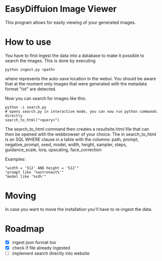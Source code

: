 # EasyDiffuion Image Viewer

This program allows for easily viewing of your generated images.

# How to use

You have to first ingest the data into a database to make it possible to search the images. This is done by executing
```
python ingest.py <path>
```
where <path> represents the auto-save location in the webui. You should be aware that at the moment only images that were generated with the metadata format "txt" are detected.

Now you can search for images like this:

```
python -i search.py
# opens search.py in interactive mode, you can now run python commands directly
search_to_html("<query>")
```

The search_to_html command then creates a resultsite.html file that can then be opened with the webbrowser of your choice.
The <query> in search_to_html is an SQL WHERE clause in a table with the columns: path, prompt, negative_prompt, seed, model, width, height, sampler, steps, guidance_scale, lora, upscaling, face_correction

Examples:

```
"width = '512' AND height = '512'"
"prompt like '%astronaut%'"
"model like '%sd%'"
```

# Moving

In case you want to move the installation you'll have to re-ingest the data.

# Roadmap

- [X] ingest json format too
- [X] check if file already ingested
- [ ] implement search directly into website